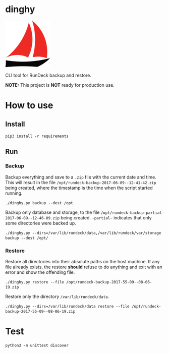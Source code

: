 # dinghy

![dinghy logo](dinghy.png)

CLI tool for RunDeck backup and restore.

**NOTE:** This project is **NOT** ready for production use.

# How to use

## Install

    pip3 install -r requirements

## Run

### Backup

Backup everything and save to a `.zip` file with the current date and time. This will result in the file `/opt/rundeck-backup-2017-06-09--12-41-42.zip` being created, where the timestamp is the time when the script started running.

    ./dinghy.py backup --dest /opt

Backup only database and storage, to the file `/opt/rundeck-backup-partial-2017-06-09--12-46-09.zip` being created. `-partial-` indicates that only some directories were backed up.

    ./dinghy.py --dirs=/var/lib/rundeck/data,/var/lib/rundeck/var/storage backup --dest /opt/

### Restore

Restore all directories into their absolute paths on the host machine. If any file already exists, the restore **should** refuse to do anything and exit with an error and show the offending file.

    ./dinghy.py restore --file /opt/rundeck-backup-2017-55-09--08-06-19.zip

Restore only the directory `/var/lib/rundeck/data`.

    ./dinghy.py --dirs=/var/lib/rundeck/data restore --file /opt/rundeck-backup-2017-55-09--08-06-19.zip



# Test

    python3 -m unittest discover
